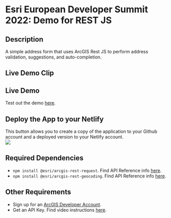 # Esri European Developer Summit 2022: Demo for REST JS

## Description
A simple address form that uses ArcGIS Rest JS to perform address validation, suggestions, and auto-completion.

## Live Demo Clip

## Live Demo
Test out the demo [here](https://arcgis-restjs-address-form.netlify.app/).

## Deploy the App to your Netlify
This button allows you to create a copy of the application to your Github account and a deployed version to your Netlify account. <br/>
<a target="_blank" href="https://app.netlify.com/start/deploy?repository=https://github.com/cyatteau/Deployed_Demo2_Euro22_DevSummit"><img src="https://www.netlify.com/img/deploy/button.svg"></img></a>

## Required Dependencies <a name="dep"></a>

- `npm install @esri/arcgis-rest-request`. Find API Reference info [here](https://developers.arcgis.com/arcgis-rest-js/api-reference/arcgis-rest-request/).
- `npm install @esri/arcgis-rest-geocoding`. Find API Reference info [here](https://developers.arcgis.com/arcgis-rest-js/api-reference/arcgis-rest-geocoding/).

## Other Requirements <a name="req"></a>

- Sign up for an [ArcGIS Developer Account](https://developers.arcgis.com/sign-up/).
- Get an API Key. Find video instructions [here](https://www.youtube.com/watch?v=StVncn6DLzc.).


